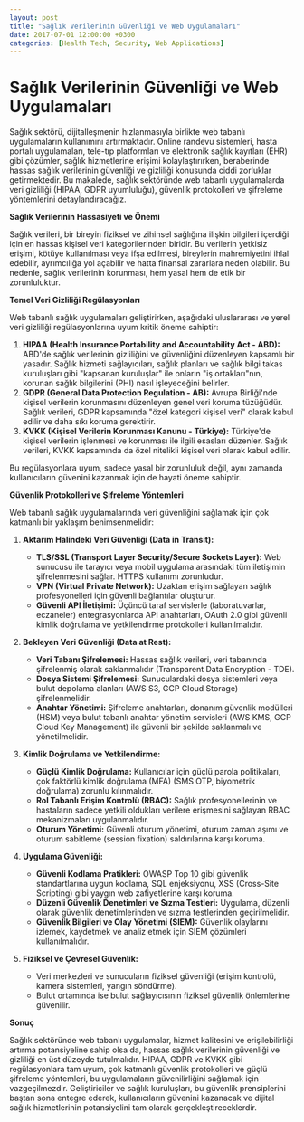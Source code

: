 ```yaml
---
layout: post
title: "Sağlık Verilerinin Güvenliği ve Web Uygulamaları"
date: 2017-07-01 12:00:00 +0300
categories: [Health Tech, Security, Web Applications]
---
```


# Sağlık Verilerinin Güvenliği ve Web Uygulamaları

Sağlık sektörü, dijitalleşmenin hızlanmasıyla birlikte web tabanlı uygulamaların kullanımını artırmaktadır. Online randevu sistemleri, hasta portalı uygulamaları, tele-tıp platformları ve elektronik sağlık kayıtları (EHR) gibi çözümler, sağlık hizmetlerine erişimi kolaylaştırırken, beraberinde hassas sağlık verilerinin güvenliği ve gizliliği konusunda ciddi zorluklar getirmektedir. Bu makalede, sağlık sektöründe web tabanlı uygulamalarda veri gizliliği (HIPAA, GDPR uyumluluğu), güvenlik protokolleri ve şifreleme yöntemlerini detaylandıracağız.

**Sağlık Verilerinin Hassasiyeti ve Önemi**

Sağlık verileri, bir bireyin fiziksel ve zihinsel sağlığına ilişkin bilgileri içerdiği için en hassas kişisel veri kategorilerinden biridir. Bu verilerin yetkisiz erişimi, kötüye kullanılması veya ifşa edilmesi, bireylerin mahremiyetini ihlal edebilir, ayrımcılığa yol açabilir ve hatta finansal zararlara neden olabilir. Bu nedenle, sağlık verilerinin korunması, hem yasal hem de etik bir zorunluluktur.

**Temel Veri Gizliliği Regülasyonları**

Web tabanlı sağlık uygulamaları geliştirirken, aşağıdaki uluslararası ve yerel veri gizliliği regülasyonlarına uyum kritik öneme sahiptir:

1.  **HIPAA (Health Insurance Portability and Accountability Act - ABD):** ABD'de sağlık verilerinin gizliliğini ve güvenliğini düzenleyen kapsamlı bir yasadır. Sağlık hizmeti sağlayıcıları, sağlık planları ve sağlık bilgi takas kuruluşları gibi "kapsanan kuruluşlar" ile onların "iş ortakları"nın, korunan sağlık bilgilerini (PHI) nasıl işleyeceğini belirler.
2.  **GDPR (General Data Protection Regulation - AB):** Avrupa Birliği'nde kişisel verilerin korunmasını düzenleyen genel veri koruma tüzüğüdür. Sağlık verileri, GDPR kapsamında "özel kategori kişisel veri" olarak kabul edilir ve daha sıkı koruma gerektirir.
3.  **KVKK (Kişisel Verilerin Korunması Kanunu - Türkiye):** Türkiye'de kişisel verilerin işlenmesi ve korunması ile ilgili esasları düzenler. Sağlık verileri, KVKK kapsamında da özel nitelikli kişisel veri olarak kabul edilir.

Bu regülasyonlara uyum, sadece yasal bir zorunluluk değil, aynı zamanda kullanıcıların güvenini kazanmak için de hayati öneme sahiptir.

**Güvenlik Protokolleri ve Şifreleme Yöntemleri**

Web tabanlı sağlık uygulamalarında veri güvenliğini sağlamak için çok katmanlı bir yaklaşım benimsenmelidir:

1.  **Aktarım Halindeki Veri Güvenliği (Data in Transit):**
    *   **TLS/SSL (Transport Layer Security/Secure Sockets Layer):** Web sunucusu ile tarayıcı veya mobil uygulama arasındaki tüm iletişimin şifrelenmesini sağlar. HTTPS kullanımı zorunludur.
    *   **VPN (Virtual Private Network):** Uzaktan erişim sağlayan sağlık profesyonelleri için güvenli bağlantılar oluşturur.
    *   **Güvenli API İletişimi:** Üçüncü taraf servislerle (laboratuvarlar, eczaneler) entegrasyonlarda API anahtarları, OAuth 2.0 gibi güvenli kimlik doğrulama ve yetkilendirme protokolleri kullanılmalıdır.

2.  **Bekleyen Veri Güvenliği (Data at Rest):**
    *   **Veri Tabanı Şifrelemesi:** Hassas sağlık verileri, veri tabanında şifrelenmiş olarak saklanmalıdır (Transparent Data Encryption - TDE).
    *   **Dosya Sistemi Şifrelemesi:** Sunuculardaki dosya sistemleri veya bulut depolama alanları (AWS S3, GCP Cloud Storage) şifrelenmelidir.
    *   **Anahtar Yönetimi:** Şifreleme anahtarları, donanım güvenlik modülleri (HSM) veya bulut tabanlı anahtar yönetim servisleri (AWS KMS, GCP Cloud Key Management) ile güvenli bir şekilde saklanmalı ve yönetilmelidir.

3.  **Kimlik Doğrulama ve Yetkilendirme:**
    *   **Güçlü Kimlik Doğrulama:** Kullanıcılar için güçlü parola politikaları, çok faktörlü kimlik doğrulama (MFA) (SMS OTP, biyometrik doğrulama) zorunlu kılınmalıdır.
    *   **Rol Tabanlı Erişim Kontrolü (RBAC):** Sağlık profesyonellerinin ve hastaların sadece yetkili oldukları verilere erişmesini sağlayan RBAC mekanizmaları uygulanmalıdır.
    *   **Oturum Yönetimi:** Güvenli oturum yönetimi, oturum zaman aşımı ve oturum sabitleme (session fixation) saldırılarına karşı koruma.

4.  **Uygulama Güvenliği:**
    *   **Güvenli Kodlama Pratikleri:** OWASP Top 10 gibi güvenlik standartlarına uygun kodlama, SQL enjeksiyonu, XSS (Cross-Site Scripting) gibi yaygın web zafiyetlerine karşı koruma.
    *   **Düzenli Güvenlik Denetimleri ve Sızma Testleri:** Uygulama, düzenli olarak güvenlik denetimlerinden ve sızma testlerinden geçirilmelidir.
    *   **Güvenlik Bilgileri ve Olay Yönetimi (SIEM):** Güvenlik olaylarını izlemek, kaydetmek ve analiz etmek için SIEM çözümleri kullanılmalıdır.

5.  **Fiziksel ve Çevresel Güvenlik:**
    *   Veri merkezleri ve sunucuların fiziksel güvenliği (erişim kontrolü, kamera sistemleri, yangın söndürme).
    *   Bulut ortamında ise bulut sağlayıcısının fiziksel güvenlik önlemlerine güvenilir.

**Sonuç**

Sağlık sektöründe web tabanlı uygulamalar, hizmet kalitesini ve erişilebilirliği artırma potansiyeline sahip olsa da, hassas sağlık verilerinin güvenliği ve gizliliği en üst düzeyde tutulmalıdır. HIPAA, GDPR ve KVKK gibi regülasyonlara tam uyum, çok katmanlı güvenlik protokolleri ve güçlü şifreleme yöntemleri, bu uygulamaların güvenilirliğini sağlamak için vazgeçilmezdir. Geliştiriciler ve sağlık kuruluşları, bu güvenlik prensiplerini baştan sona entegre ederek, kullanıcıların güvenini kazanacak ve dijital sağlık hizmetlerinin potansiyelini tam olarak gerçekleştireceklerdir.
